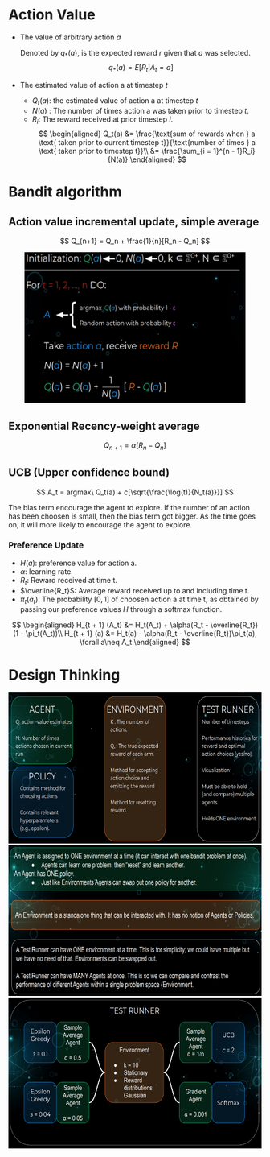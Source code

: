 
# Action Value

- The value of  arbitrary action $a$
  
  Denoted by $q_*(a)$, is the expected reward $r$ given that $a$ was selected.
$$
q_*(a) = E[R_t | A_t = a]
$$

- The estimated value of action a at timestep $t$
  - $Q_t(a)$: the estimated value of action a at timestep $t$
  - $N(a)$ : The number of times action a was taken prior to timestep $t$.
  - $R_i$: The reward received at prior timestep $i$.
$$
\begin{aligned}
    Q_t(a) &= \frac{\text{sum of rewards when } a \text{ taken prior to current timestep t}}{\text{number of times } a \text{ taken prior to timestep t}}\\
    &= \frac{\sum_{i = 1}^{n - 1}R_i}{N(a)}
\end{aligned}
$$

# Bandit algorithm
## Action value incremental update, simple average
$$
Q_{n+1} = Q_n + \frac{1}{n}[R_n - Q_n]
$$


<div align=center>
        <img src ="bandit.png" width="440" height ="300"/>
</div>

## Exponential Recency-weight average

$$
Q_{n + 1} = \alpha[R_n - Q_n]
$$

## UCB (Upper confidence bound)

$$
A_t = argmax\  Q_t(a) + c[\sqrt{\frac{\log(t)}{N_t(a)}}]
$$

The bias term encourage the agent to explore. If the number of an action has been choosen is small, then the bias term got bigger. As the time goes on, it will more likely to encourage the agent to explore.

### Preference Update
- $H(a)$: preference value for action a.
- $\alpha$: learning rate.
- $R_t$: Reward received at time t.
- $\overline{R_t}$: Average reward received up to and including time t.
- $\pi_t(a_t)$: The probability $[0, 1]$ of choosen action a at time t, as obtained by passing our preference values $H$ through a softmax function.

$$
\begin{aligned}
    H_{t + 1} (A_t) &= H_t(A_t) + \alpha(R_t - \overline{R_t}) (1 - \pi_t(A_t))\\
    H_{t + 1} (a) &= H_t(a) - \alpha(R_t - \overline{R_t})\pi_t(a), \forall a\neq A_t
\end{aligned}
$$


# Design Thinking

<div align=center>
        <img src ="22.png" width="550" height ="300"/>
</div>

<div align=center>
        <img src ="23.png" width="550" height ="300"/>
</div>


<div align=center>
        <img src ="24.png" width="550" height ="300"/>
</div>